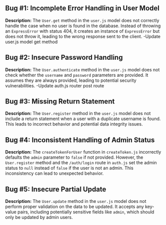 ## Bug #1: Incomplete Error Handling in User Model

**Description:**
The `User.get` method in the `user.js` model does not correctly handle the case when no user is found in the database. Instead of throwing an `ExpressError` with status 404, it creates an instance of `ExpressError` but does not throw it, leading to the wrong response sent to the client.
-Update user.js model get method 

## Bug #2: Insecure Password Handling

**Description:**
The `User.authenticate` method in the `user.js` model does not check whether the `username` and `password` parameters are provided. It assumes they are always provided, leading to potential security vulnerabilities.
-Update auth.js router post route

## Bug #3: Missing Return Statement

**Description:**
The `User.register` method in the `user.js` model does not include a return statement when a user with a duplicate username is found. This leads to incorrect behavior and potential data integrity issues.

## Bug #4: Inconsistent Handling of Admin Status

**Description:**
The `createTokenForUser` function in `createToken.js` incorrectly defaults the `admin` parameter to `false` if not provided. However, the `User.register` method and the `/auth/login` route in `auth.js` set the admin status to `null` instead of `false` if the user is not an admin. This inconsistency can lead to unexpected behavior.

## Bug #5: Insecure Partial Update

**Description:**
The `User.update` method in the `user.js` model does not perform proper validation on the data to be updated. It accepts any key-value pairs, including potentially sensitive fields like `admin`, which should only be updated by admin users.
